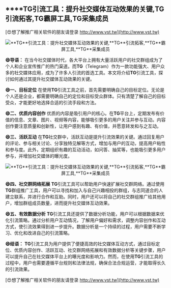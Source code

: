## ****TG**引流工具：提升社交媒体互动效果的关键,**TG**引流拓客,**TG**霸屏工具,**TG**采集成员**

[😍想了解推广相关软件的朋友请登录 http://www.vst.tw](http://www.vst.tw)

 <center><img src="https://vst.tw/MP4/tuiguang/png/0.png" alt="**TG**引流工具：提升社交媒体互动效果的关键,**TG**引流拓客,**TG**霸屏工具,**TG**采集成员"></center>

**😄导语：**
在当今社交媒体时代，各大平台上拥有大量活跃用户的社交群组成为了个人和企业宣传推广的热门渠道。而**TG**（Telegram）作为一款功能强大、用户众多的社交媒体应用，成为了许多人引流的首选工具。本文将介绍**TG**引流工具，探讨如何通过其提升社交媒体互动效果的关键。

**😄一、目标定位**
在使用**TG**引流工具之前，首先需要明确自己的目标定位。无论是个人还是企业，都需要明确自己的定位和目标受众群体。只有清楚了解自己的目标受众，才能更好地选择合适的引流手段和方法。

**😄二、优质内容创作**
优质的内容是吸引用户的核心。在**TG**平台上，定期发布有价值的信息、文章、图片、视频等内容，能够吸引更多的用户关注并参与互动。内容创作要注意质量和创新性，让用户感到有趣、有价值，并愿意转发和与之互动。

**😄三、活跃互动**
在**TG**社交群中，活跃互动是提升引流效果的关键。通过回复用户的评论、参与相关讨论、分享独特见解等方式，增加与用户的互动，提高用户粘性和参与度。此外，定期组织有趣的互动活动，如问答、抽奖等，也能吸引更多用户参与，并增加社交媒体的曝光度。

 <center><img src="https://vst.tw/MP4/tuiguang/png/2.png" alt="**TG**引流工具：提升社交媒体互动效果的关键,**TG**引流拓客,**TG**霸屏工具,**TG**采集成员"></center>

**😄四、社交群网络拓展**
**TG**引流工具可以帮助用户快速扩展社交群网络。通过使用**TG**群组推广工具，用户可以寻找和加入与自己兴趣相投的群组，与志同道合的人建立联系，并进行合作和互助。同时，用户还可以将自己的社交群组推广给其他用户，增加群组成员数量，进而提升社交媒体互动效果。

**😄五、有效数据分析**
**TG**引流工具还提供了数据分析功能，用户可以根据数据来优化引流策略。通过分析用户互动情况，了解用户偏好和需求，调整内容创作和互动方式，使引流效果得到进一步提升。数据分析是一个持续的过程，用户需要不断学习、优化和改进自己的引流策略。

**😄结语：**
**TG**引流工具为用户提供了便捷高效的社交媒体互动方式，通过目标定位、优质内容创作、活跃互动、社交群网络拓展和有效数据分析等关键步骤，用户可以提升自己在社交媒体平台上的曝光度和影响力。然而，在使用**TG**引流工具的过程中，用户也需要遵循平台规则和法律法规，确保合法合规运营，才能取得长久的引流效果。

[😍想了解推广相关软件的朋友请登录 http://www.vst.tw](http://www.vst.tw)



